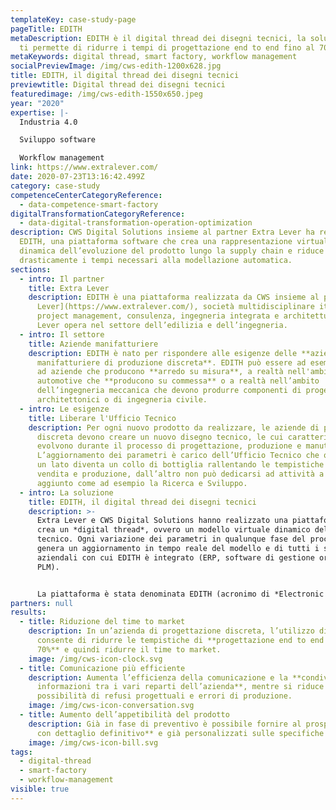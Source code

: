 ```yaml
---
templateKey: case-study-page
pageTitle: EDITH
metaDescription: EDITH è il digital thread dei disegni tecnici, la soluzione che
  ti permette di ridurre i tempi di progettazione end to end fino al 70%.
metaKeywords: digital thread, smart factory, workflow management
socialPreviewImage: /img/cws-edith-1200x628.jpg
title: EDITH, il digital thread dei disegni tecnici
previewtitle: Digital thread dei disegni tecnici
featuredimage: /img/cws-edith-1550x650.jpeg
year: "2020"
expertise: |-
  Industria 4.0

  Sviluppo software

  Workflow management
link: https://www.extralever.com/
date: 2020-07-23T13:16:42.499Z
category: case-study
competenceCenterCategoryReference:
  - data-competence-smart-factory
digitalTransformationCategoryReference:
  - data-digital-transformation-operation-optimization
description: CWS Digital Solutions insieme al partner Extra Lever ha realizzato
  EDITH, una piattaforma software che crea una rappresentazione virtuale
  dinamica dell’evoluzione del prodotto lungo la supply chain e riduce
  drasticamente i tempi necessari alla modellazione automatica.
sections:
  - intro: Il partner
    title: Extra Lever
    description: EDITH è una piattaforma realizzata da CWS insieme al partner [Extra
      Lever](https://www.extralever.com/), società multidisciplinare italiana di
      project management, consulenza, ingegneria integrata e architettura. Extra
      Lever opera nel settore dell’edilizia e dell’ingegneria.
  - intro: Il settore
    title: Aziende manifatturiere
    description: EDITH è nato per rispondere alle esigenze delle **aziende
      manifatturiere di produzione discreta**. EDITH può essere ad esempio utile
      ad aziende che producono **arredo su misura**, a realtà nell'ambito
      automotive che **producono su commessa** o a realtà nell’ambito
      dell’ingegneria meccanica che devono produrre componenti di progetti
      architettonici o di ingegneria civile.
  - intro: Le esigenze
    title: Liberare l'Ufficio Tecnico
    description: Per ogni nuovo prodotto da realizzare, le aziende di produzione
      discreta devono creare un nuovo disegno tecnico, le cui caratteristiche si
      evolvono durante il processo di progettazione, produzione e manutenzione.
      L’aggiornamento dei parametri è carico dell’Ufficio Tecnico che quindi da
      un lato diventa un collo di bottiglia rallentando le tempistiche di
      vendita e produzione, dall’altro non può dedicarsi ad attività a valore
      aggiunto come ad esempio la Ricerca e Sviluppo.
  - intro: La soluzione
    title: EDITH, il digital thread dei disegni tecnici
    description: >-
      Extra Lever e CWS Digital Solutions hanno realizzato una piattaforma che
      crea un *digital thread*, ovvero un modello virtuale dinamico del disegno
      tecnico. Ogni variazione dei parametri in qualunque fase del processo
      genera un aggiornamento in tempo reale del modello e di tutti i software
      aziendali con cui EDITH è integrato (ERP, software di gestione ordini PDM,
      PLM).


      La piattaforma è stata denominata EDITH (acronimo di *Electronic Design Interface Totally Hyperconnected*) ed è diventata il punto di partenza per lo sviluppo di un nuovo metodo di progettazione di lead manufacturing che consente di ottimizzare i processi di produzione nelle aziende di produzione discreta che utilizzano la modellazione automatica.
partners: null
results:
  - title: Riduzione del time to market
    description: In un’azienda di progettazione discreta, l’utilizzo di EDITH
      consente di ridurre le tempistiche di **progettazione end to end fino al
      70%** e quindi ridurre il time to market.
    image: /img/cws-icon-clock.svg
  - title: Comunicazione più efficiente
    description: Aumenta l’efficienza della comunicazione e la **condivisione delle
      informazioni tra i vari reparti dell’azienda**, mentre si riduce la
      possibilità di refusi progettuali e errori di produzione.
    image: /img/cws-icon-conversation.svg
  - title: Aumento dell’appetibilità del prodotto
    description: Già in fase di preventivo è possibile fornire al prospect **disegni
      con dettaglio definitivo** e già personalizzati sulle specifiche esigenze.
    image: /img/cws-icon-bill.svg
tags:
  - digital-thread
  - smart-factory
  - workflow-management
visible: true
---
```

